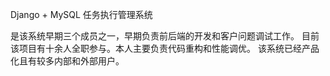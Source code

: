 Django + MySQL 任务执行管理系统

是该系统早期三个成员之一，早期负责前后端的开发和客户问题调试工作。
目前该项目有十余人全职参与。本人主要负责代码重构和性能调优。
该系统已经产品化且有较多内部和外部用户。

